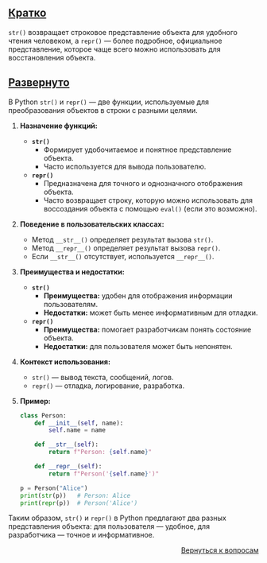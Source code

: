 ## <u>Кратко</u>

`str()` возвращает строковое представление объекта для удобного чтения человеком, а `repr()` — более подробное,
официальное представление, которое чаще всего можно использовать для восстановления объекта.

## <u>Развернуто</u>

В Python `str()` и `repr()` — две функции, используемые для преобразования объектов в строки с разными целями.

1. **Назначение функций:**
    - **`str()`**
        - Формирует удобочитаемое и понятное представление объекта.
        - Часто используется для вывода пользователю.
    - **`repr()`**
        - Предназначена для точного и однозначного отображения объекта.
        - Часто возвращает строку, которую можно использовать для воссоздания объекта с помощью `eval()` (если это
          возможно).

2. **Поведение в пользовательских классах:**
    - Метод `__str__()` определяет результат вызова `str()`.
    - Метод `__repr__()` определяет результат вызова `repr()`.
    - Если `__str__()` отсутствует, используется `__repr__()`.

3. **Преимущества и недостатки:**
    - **`str()`**
        - **Преимущества:** удобен для отображения информации пользователям.
        - **Недостатки:** может быть менее информативным для отладки.
    - **`repr()`**
        - **Преимущества:** помогает разработчикам понять состояние объекта.
        - **Недостатки:** для пользователя может быть непонятен.

4. **Контекст использования:**
    - `str()` — вывод текста, сообщений, логов.
    - `repr()` — отладка, логирование, разработка.

5. **Пример:**
    ```python
    class Person:
        def __init__(self, name):
            self.name = name

        def __str__(self):
            return f"Person: {self.name}"

        def __repr__(self):
            return f"Person('{self.name}')"

    p = Person("Alice")
    print(str(p))   # Person: Alice
    print(repr(p))  # Person('Alice')
    ```

Таким образом, `str()` и `repr()` в Python предлагают два разных представления объекта: для пользователя — удобное, для
разработчика — точное и информативное.

<div align="right">

[Вернуться к вопросам](../Вопросы.md)

</div>
